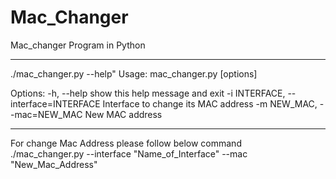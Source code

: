 # Mac_Changer
Mac_changer Program in Python
******************************************************************************
./mac_changer.py --help"
Usage: mac_changer.py [options]

Options:
  -h, --help            show this help message and exit
  -i INTERFACE, --interface=INTERFACE
                        Interface to change its MAC address
  -m NEW_MAC, --mac=NEW_MAC
                        New MAC address
******************************************************************************
For change Mac Address please follow below command                        
./mac_changer.py --interface "Name_of_Interface" --mac "New_Mac_Address"

